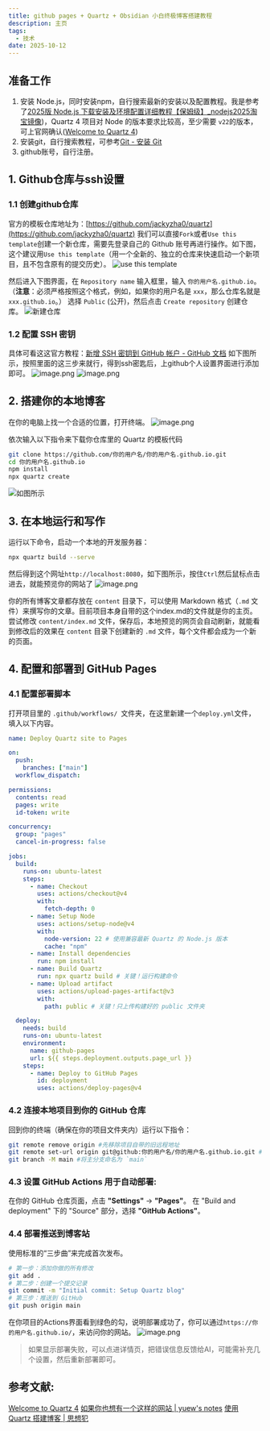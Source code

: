 ```yaml
---
title: github pages + Quartz + Obsidian 小白终极博客搭建教程
description: 主页
tags:
  - 技术
date: 2025-10-12
---
```

## 准备工作
1. 安装 Node.js，同时安装npm，自行搜索最新的安装以及配置教程。我是参考了[2025版 Node.js 下载安装及环境配置详细教程【保姆级】_nodejs2025淘宝镜像](https://blog.csdn.net/m0_66434421/article/details/147276925))，Quartz 4 项目对 Node 的版本要求比较高，至少需要 `v22`的版本，可上官网确认([Welcome to Quartz 4](https://quartz.jzhao.xyz/))
2. 安装git，自行搜索教程，可参考[Git - 安装 Git](https://git-scm.com/book/zh/v2/%E8%B5%B7%E6%AD%A5-%E5%AE%89%E8%A3%85-Git)
3. github账号，自行注册。

## 1. Github仓库与ssh设置
### 1.1 创建github仓库
官方的模板仓库地址为：[https://github.com/jackyzha0/quartz](https://github.com/jackyzha0/quartz)
我们可以直接`Fork`或者`Use this template`创建一个新仓库，需要先登录自己的 Github 账号再进行操作。如下图，这个建议用`Use this template`（用一个全新的、独立的仓库来快速启动一个新项目，且不包含原有的提交历史）。
![use this template](https://s2.loli.net/2025/10/12/2b4claKSdnF3kDJ.png)

然后进入下图界面，在 `Repository name` 输入框里，输入 `你的用户名.github.io`。（**注意**：必须严格按照这个格式，例如，如果你的用户名是 `xxx`，那么仓库名就是 `xxx.github.io`。）
选择 `Public` (公开)，然后点击 `Create repository` 创建仓库。
![新建仓库](https://s2.loli.net/2025/10/12/cvlzF7TdH1NUnKI.png)
### 1.2 配置 SSH 密钥
具体可看这这官方教程：[新增 SSH 密钥到 GitHub 帐户 - GitHub 文档](https://docs.github.com/zh/authentication/connecting-to-github-with-ssh/adding-a-new-ssh-key-to-your-github-account)
如下图所示，按照里面的这三步来就行，得到ssh密匙后，上github个人设置界面进行添加即可。
![image.png](https://s2.loli.net/2025/10/12/QC8fwiyvARZ5cs1.png)
![image.png](https://s2.loli.net/2025/10/12/SYHAN945clmFjEh.png)

## 2. 搭建你的本地博客
在你的电脑上找一个合适的位置，打开终端。
![image.png](https://s2.loli.net/2025/10/12/y4joe8xu2htVKbM.png)

依次输入以下指令来下载你仓库里的 Quartz 的模板代码
```bash
git clone https://github.com/你的用户名/你的用户名.github.io.git
cd 你的用户名.github.io
npm install
npx quartz create
```
![如图所示](https://s2.loli.net/2025/10/12/nycgQPbCzG91vXd.png)
## 3. 在本地运行和写作
运行以下命令，启动一个本地的开发服务器：
```bash
npx quartz build --serve
```
然后得到这个网址`http://localhost:8080`，如下图所示，按住`Ctrl`然后鼠标点击进去，就能预览你的网站了
![image.png](https://s2.loli.net/2025/10/12/jQtKa5lAi3XZGgf.png)

你的所有博客文章都存放在 `content` 目录下，可以使用 Markdown 格式（`.md` 文件）来撰写你的文章。目前项目本身自带的这个index.md的文件就是你的主页。
尝试修改 `content/index.md` 文件，保存后，本地预览的网页会自动刷新，就能看到修改后的效果在 `content` 目录下创建新的 `.md` 文件，每个文件都会成为一个新的页面。
## 4. 配置和部署到 GitHub Pages
### 4.1 配置部署脚本
打开项目里的 `.github/workflows/ `文件夹，在这里新建一个`deploy.yml`文件，填入以下内容。
```yml
name: Deploy Quartz site to Pages

on:
  push:
    branches: ["main"]
  workflow_dispatch:

permissions:
  contents: read
  pages: write
  id-token: write

concurrency:
  group: "pages"
  cancel-in-progress: false

jobs:
  build:
    runs-on: ubuntu-latest
    steps:
      - name: Checkout
        uses: actions/checkout@v4
        with:
          fetch-depth: 0
      - name: Setup Node
        uses: actions/setup-node@v4
        with:
          node-version: 22 # 使用兼容最新 Quartz 的 Node.js 版本
          cache: "npm"
      - name: Install dependencies
        run: npm install
      - name: Build Quartz
        run: npx quartz build # 关键！运行构建命令
      - name: Upload artifact
        uses: actions/upload-pages-artifact@v3
        with:
          path: public # 关键！只上传构建好的 public 文件夹

  deploy:
    needs: build
    runs-on: ubuntu-latest
    environment:
      name: github-pages
      url: ${{ steps.deployment.outputs.page_url }}
    steps:
      - name: Deploy to GitHub Pages
        id: deployment
        uses: actions/deploy-pages@v4
```
### 4.2 连接本地项目到你的 GitHub 仓库
回到你的终端（确保在你的项目文件夹内）运行以下指令：
```bash
git remote remove origin #先移除项目自带的旧远程地址
git remote set-url origin git@github:你的用户名/你的用户名.github.io.git #添加你自己的仓库地址（使用 SSH 格式）
git branch -M main #将主分支命名为 `main`
```
### 4.3 **设置 GitHub Actions 用于自动部署**:
在你的 GitHub 仓库页面，点击 **"Settings"** -> **"Pages"**。
在 "Build and deployment" 下的 "Source" 部分，选择 **"GitHub Actions"**。
### 4.4 部署推送到博客站
使用标准的“三步曲”来完成首次发布。
```bash
# 第一步：添加你做的所有修改
git add .
# 第二步：创建一个提交记录
git commit -m "Initial commit: Setup Quartz blog"
# 第三步：推送到 GitHub
git push origin main
```
在你项目的Actions界面看到绿色的勾，说明部署成功了，你可以通过`https://你的用户名.github.io/`，来访问你的网站。
![image.png](https://s2.loli.net/2025/10/12/xcEld7kbH4ISvr1.png)

>如果显示部署失败，可以点进详情页，把错误信息反馈给AI，可能需补充几个设置，然后重新部署即可。

## 参考文献:
[Welcome to Quartz 4](https://quartz.jzhao.xyz/)
[如果你也想有一个这样的网站 | yuew's notes](https://notes.yueweix.com/create-quartz-site#%E5%BC%80%E5%A7%8B%E5%B1%9E%E4%BA%8E%E8%87%AA%E5%B7%B1%E7%9A%84%E5%86%99%E4%BD%9C)
[使用 Quartz 搭建博客 | 思想犯](https://virgiling.wiki/03-tools/blog-record#quartz-%E7%9A%84%E6%9E%84%E5%BB%BA)